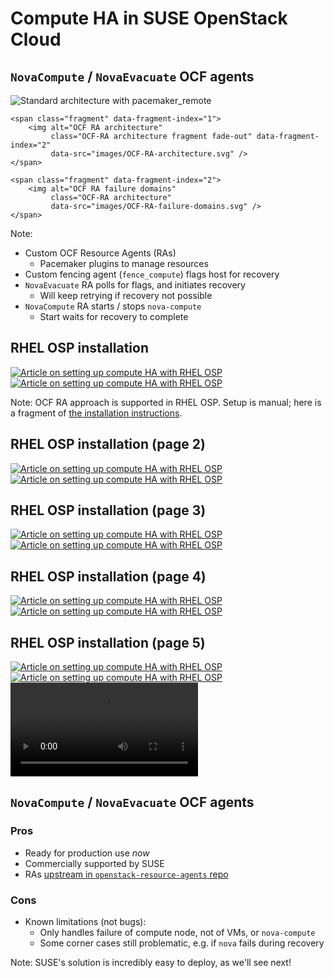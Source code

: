 <!-- .slide: data-state="section-break" id="SOC-solution" data-timing="5" -->
# Compute HA in SUSE OpenStack Cloud


<!-- .slide: data-state="normal" id="ocf-architecture" data-menu-title="OCF RAs" class="architecture" data-timing="90" -->
## `NovaCompute` / `NovaEvacuate` OCF agents

<div class="architecture">
    <img alt="Standard architecture with pacemaker_remote"
         class="architecture fragment fade-out" data-fragment-index="1"
         data-src="images/standard-architecture.svg" />

    <span class="fragment" data-fragment-index="1">
        <img alt="OCF RA architecture"
             class="OCF-RA architecture fragment fade-out" data-fragment-index="2"
             data-src="images/OCF-RA-architecture.svg" />
    </span>

    <span class="fragment" data-fragment-index="2">
        <img alt="OCF RA failure domains"
             class="OCF-RA architecture"
             data-src="images/OCF-RA-failure-domains.svg" />
    </span>
</div>

Note:
*   Custom OCF Resource Agents (RAs)
    *   Pacemaker plugins to manage resources
*   Custom fencing agent (`fence_compute`) flags host for recovery
*   `NovaEvacuate` RA polls for flags, and initiates recovery
    *   Will keep retrying if recovery not possible
*   `NovaCompute` RA starts / stops `nova-compute`
    *   Start waits for recovery to complete


<!-- .slide: data-state="normal" id="RHEL-OSP-article" data-timing="30" -->
## RHEL OSP installation

<div class="row">
    <div class="col-md-6 article">
        <a href="https://access.redhat.com/documentation/en/red-hat-openstack-platform/8/high-availability-for-compute-instances/chapter-1-use-high-availability-to-protect-instances">
            <img alt="Article on setting up compute HA with RHEL OSP" class="full-slide"
                 data-src="images/RHEL-OSP-HA-article.png" />
        </a>
    </div>
    <div class="col-md-6 instructions">
        <a href="https://access.redhat.com/documentation/en/red-hat-openstack-platform/8/high-availability-for-compute-instances/chapter-1-use-high-availability-to-protect-instances">
            <img alt="Article on setting up compute HA with RHEL OSP" class="full-slide"
                 data-src="images/RHEL-OSP-HA-instructions.png" />
        </a>
    </div>
</div>

Note:
OCF RA approach is supported in RHEL OSP. Setup is manual;
here is a fragment of [the installation instructions](https://access.redhat.com/documentation/en/red-hat-openstack-platform/8/high-availability-for-compute-instances/chapter-1-use-high-availability-to-protect-instances).


<!-- .slide: data-state="normal" id="RHEL-OSP-article-2" data-timing="5" data-menu-title="          (page 2)" -->
## RHEL OSP installation (page 2)

<div class="row">
    <div class="col-md-6 article">
        <a href="https://access.redhat.com/documentation/en/red-hat-openstack-platform/8/high-availability-for-compute-instances/chapter-1-use-high-availability-to-protect-instances">
            <img alt="Article on setting up compute HA with RHEL OSP" class="full-slide"
                 data-src="images/RHEL-OSP-HA-instructions-2.png" />
        </a>
    </div>
    <div class="col-md-6 instructions">
        <a href="https://access.redhat.com/documentation/en/red-hat-openstack-platform/8/high-availability-for-compute-instances/chapter-1-use-high-availability-to-protect-instances">
            <img alt="Article on setting up compute HA with RHEL OSP" class="full-slide"
                 data-src="images/RHEL-OSP-HA-instructions-3.png" />
        </a>
    </div>
</div>


<!-- .slide: data-state="normal" id="RHEL-OSP-article-3" data-timing="5" data-menu-title="          (page 3)" -->
## RHEL OSP installation (page 3)

<div class="row">
    <div class="col-md-6 article">
        <a href="https://access.redhat.com/documentation/en/red-hat-openstack-platform/8/high-availability-for-compute-instances/chapter-1-use-high-availability-to-protect-instances">
            <img alt="Article on setting up compute HA with RHEL OSP" class="full-slide"
                 data-src="images/RHEL-OSP-HA-instructions-4.png" />
        </a>
    </div>
    <div class="col-md-6 instructions">
        <a href="https://access.redhat.com/documentation/en/red-hat-openstack-platform/8/high-availability-for-compute-instances/chapter-1-use-high-availability-to-protect-instances">
            <img alt="Article on setting up compute HA with RHEL OSP" class="full-slide"
                 data-src="images/RHEL-OSP-HA-instructions-5.png" />
        </a>
    </div>
</div>


<!-- .slide: data-state="normal" id="RHEL-OSP-article-4" data-timing="5" data-menu-title="          (page 4)" -->
## RHEL OSP installation (page 4)

<div class="row">
    <div class="col-md-6 article">
        <a href="https://access.redhat.com/documentation/en/red-hat-openstack-platform/8/high-availability-for-compute-instances/chapter-1-use-high-availability-to-protect-instances">
            <img alt="Article on setting up compute HA with RHEL OSP" class="full-slide"
                 data-src="images/RHEL-OSP-HA-instructions-6.png" />
        </a>
    </div>
    <div class="col-md-6 instructions">
        <a href="https://access.redhat.com/documentation/en/red-hat-openstack-platform/8/high-availability-for-compute-instances/chapter-1-use-high-availability-to-protect-instances">
            <img alt="Article on setting up compute HA with RHEL OSP" class="full-slide"
                 data-src="images/RHEL-OSP-HA-instructions-7.png" />
        </a>
    </div>
</div>


<!-- .slide: data-state="normal" id="RHEL-OSP-article-5" data-timing="5" data-menu-title="          (page 5)" -->
## RHEL OSP installation (page 5)

<div class="row">
    <div class="col-md-6 article">
        <a href="https://access.redhat.com/documentation/en/red-hat-openstack-platform/8/high-availability-for-compute-instances/chapter-1-use-high-availability-to-protect-instances">
            <img alt="Article on setting up compute HA with RHEL OSP" class="full-slide"
                 data-src="images/RHEL-OSP-HA-instructions-8.png" />
        </a>
    </div>
    <div class="col-md-6 instructions">
        <a href="https://access.redhat.com/documentation/en/red-hat-openstack-platform/8/high-availability-for-compute-instances/chapter-1-use-high-availability-to-protect-instances">
            <img alt="Article on setting up compute HA with RHEL OSP" class="full-slide"
                 data-src="images/RHEL-OSP-HA-instructions-9.png" />
        </a>
    </div>
</div>


<!-- .slide: data-state="blank" id="SOC-demo" data-menu-title="SOC demo" data-timing="200" -->
<video controls class="my-stretch">
    <source data-src="video/kdenlive/Austin-short.ogv" />
    <!-- This video demoing compute node HA in SUSE OpenStack Cloud will be uploaded to YouTube soon!" -->
    Sorry - it seems your browser doesn't support embedded video via HTML5.
</video>


<!-- .slide: data-state="normal" id="ocf-pros-cons" data-menu-title="OCF RA pros and cons" data-timing="30" -->
## `NovaCompute` / `NovaEvacuate` OCF agents

### Pros

*   Ready for production use *now*
*   Commercially supported by SUSE
*   RAs [upstream in `openstack-resource-agents` repo](https://github.com/openstack/openstack-resource-agents/tree/master/ocf)

### Cons

*   Known limitations (not bugs):
    *   Only handles failure of compute node, not of VMs, or `nova-compute`
    *   Some corner cases still problematic, e.g. if `nova` fails during recovery

Note:
SUSE's solution is incredibly easy to deploy, as we'll see next!
